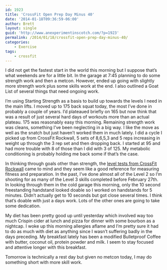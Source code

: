 ```yaml
---
id: 1923
title: 'CrossFit Open Prep Day Minus 40'
date: '2014-01-18T09:36:59-06:00'
author: Brett
layout: single
guid: 'http://www.anexperimentinscotch.com/?p=1923'
permalink: /2014/01/18/crossfit-open-prep-day-minus-40/
categories:
    - Exercise
tags:
    - crossfit
---
```


I did not get the fastest start in the world this morning but I suppose that’s what weekends are for a little bit. In the garage at 7:45 planning to do some strength work and then a metcon. However, ended up going with slightly more strength work plus some skills work at the end. I also outlined a Goat List of several things that need ongoing work.

I’m using Starting Strength as a basis to build up towards the levels I need in the main lifts. I moved up to 175 back squat today, the most I’ve done in probably a couple of years. I’d plateaued briefly on 165 but now think that was a result of just several hard days of workouts more than an actual plateau. 175 was reasonably easy this morning. Remaining strength work was cleans, something I’ve been neglecting in a big way. I like the move as well as the snatch but just haven’t worked them in much lately. I did a cycle I picked up from CrossFit Rockwall, 5 sets of 8,6,5,3 and 5 reps increasing in weight up through the 3 rep set and then dropping back. I started at 95 and had more trouble with 8 of those than I did with 3 of 125. My metabolic conditioning is probably holding me back some if that’s the case.

In thinking through goals other than strength, the [level tests from CrossFit Rockwall](http://www.crossfitrockwall.com/crossfit_rockwall/fitness-skill-levels.html) came to mind and they seem like a good reference for measuring fitness and preparation. In the past, I’ve done almost all of the Level 2 so I’m shooting for as many of the Level 3 skills completed before February 27th. In looking through them in the cold garage this morning, only the 10 second freestanding handstand looked doable so I worked on handstands for 5 minutes. Didn’t actually get to 10 seconds but got close several times. I think that’s doable with just a days work. Lots of the other ones are going to take some dedication.

My diet has been pretty good up until yesterday which involved way too much Crispin cider at lunch and pizza for dinner with some bourbon as a nightcap. I woke up this morning allergies aflame and I’m pretty sure it had to do as much with diet as anything since I wasn’t suffering badly in the days preceding. My breakfast lately has been a modified Bulletproof Coffee with butter, coconut oil, protein powder and milk. I seem to stay focused and attentive longer with this breakfast.

Tomorrow is technically a rest day but given no metcon today, I may do something short with more skill work.